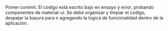 Primer commit. 
El codigo está escrito bajo en ensayo y error, probando componentes de material-ui.
Se debe organizar y limpiar el codigo, despejar la basura para ir agregando la logica de funcionalidad dentro de la aplicación.